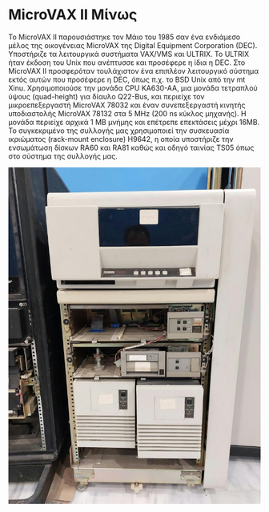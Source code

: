# MicroVAX II Μίνως

Το MicroVAX II παρουσιάστηκε τον Μάιο του 1985 σαν ένα ενδιάμεσο μέλος της οικογένειας MicroVAX της Digital Equipment Corporation (DEC). Υποστήριζε τα λειτουργικά συστήματα VAX/VMS και ULTRIX. Το ULTRIX ήταν έκδοση του Unix που ανέπτυσσε και προσέφερε η ίδια η DEC. Στο MicroVAX II προσφερόταν τουλάχιστον ένα επιπλέον λειτουργικό σύστημα εκτός αυτών που προσέφερε η DEC, όπως π.χ. το BSD Unix από την mt Xinu. Χρησιμοποιούσε την μονάδα CPU KA630-AA, μια μονάδα τετραπλού ύψους (quad-height) για δίαυλο Q22-Bus, και περιείχε τον μικροεπεξεργαστή MicroVAX 78032 και έναν συνεπεξεργαστή κινητής υποδιαστολής MicroVAX 78132 στα 5 MHz (200 ns κύκλος μηχανής). Η μονάδα περιείχε αρχικά 1 MB μνήμης και επέτρεπε επεκτάσεις μέχρι 16MB. 
Το συγκεκριμένο της συλλογής μας χρησιμοποιεί την συσκευασία ικριώματος (rack-mount enclosure) H9642, η οποία υποστήριζε την ενσωμάτωση δίσκων RA60 και RA81 καθώς και οδηγό ταινίας TS05 όπως στο σύστημα της συλλογής μας.

![MicroVAX II Μίνως](../assets/images/micro-vax-2-minos-a.jpg)
